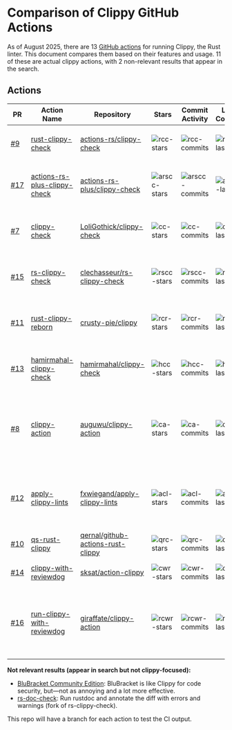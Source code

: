 # Comparison of Clippy GitHub Actions

As of August 2025, there are 13 [GitHub actions](https://github.com/marketplace?query=clippy) for
running Clippy, the Rust linter. This document compares them based on their features and usage.
11 of these are actual clippy actions, with 2 non-relevant results that appear in the search.

## Actions

| PR  | Action Name | Repository | Stars | Commit Activity | Last Commit | Notes |
|-----|-------------|------------|-------|-----------------|-------------|-------------|
| [#9] | [rust-clippy-check][rcc] | [actions-rs/clippy-check][rcc-repo] | ![rcc-stars] | ![rcc-commits] | ![rcc-last] | Original action - archived Oct 2023 |
| [#17] | [actions-rs-plus-clippy-check][arscc] | [actions-rs-plus/clippy-check][arscc-repo] | ![arscc-stars] | ![arscc-commits] | ![arscc-last] | Run clippy and annotate the diff with errors and warnings |
| [#7] | [clippy-check][cc] | [LoliGothick/clippy-check][cc-repo] | ![cc-stars] | ![cc-commits] | ![cc-last] | Run clippy and annotate the diff with errors and warnings |
| [#15] | [rs-clippy-check][rscc] | [clechasseur/rs-clippy-check][rscc-repo] | ![rscc-stars] | ![rscc-commits] | ![rscc-last] | Run clippy and annotate the diff with errors and warnings |
| [#11] | [rust-clippy-reborn][rcr] | [crusty-pie/clippy][rcr-repo] | ![rcr-stars] | ![rcr-commits] | ![rcr-last] | Run clippy and annotate the diff with errors and warnings |
| [#13] | [hamirmahal-clippy-check][hcc] | [hamirmahal/clippy-check][hcc-repo] | ![hcc-stars] | ![hcc-commits] | ![hcc-last] | Run clippy and annotate the diff with errors and warnings |
| [#8] | [clippy-action][ca] | [auguwu/clippy-action][ca-repo] | ![ca-stars] | ![ca-commits] | ![ca-last] | 🐻‍❄️📦 GitHub action to run Clippy, an up-to-date and modern version of actions-rs/clippy |
| [#12] | [apply-clippy-lints][acl] | [fxwiegand/apply-clippy-lints][acl-repo] | ![acl-stars] | ![acl-commits] | ![acl-last] | Let apply-clippy-lints automatically apply the latest clippy lints to your project |
| [#10] | [qs-rust-clippy][qrc] | [qernal/github-actions-rust-clippy][qrc-repo] | ![qrc-stars] | ![qrc-commits] | ![qrc-last] | Rust Clippy (linter) |
| [#14] | [clippy-with-reviewdog][cwr] | [sksat/action-clippy][cwr-repo] | ![cwr-stars] | ![cwr-commits] | ![cwr-last] | run clippy with reviewdog |
| [#16] | [run-clippy-with-reviewdog][rcwr] | [giraffate/clippy-action][rcwr-repo] | ![rcwr-stars] | ![rcwr-commits] | ![rcwr-last] | 🐶 Run Clippy with reviewdog on pull requests to improve code review experience |

**Not relevant results (appear in search but not clippy-focused):**

- [BluBracket Community Edition](https://github.com/marketplace/blubracket-community-edition): BluBracket is like Clippy for code security, but—not as annoying and a lot more effective.
- [rs-doc-check](https://github.com/unk1ndled/rs-doc-check): Run rustdoc and annotate the diff with errors and warnings (fork of rs-clippy-check).

This repo will have a branch for each action to test the CI output.

[#7]: https://github.com/joshka/clippy-actions-comparison/pull/7
[#8]: https://github.com/joshka/clippy-actions-comparison/pull/8
[#9]: https://github.com/joshka/clippy-actions-comparison/pull/9
[#10]: https://github.com/joshka/clippy-actions-comparison/pull/10
[#11]: https://github.com/joshka/clippy-actions-comparison/pull/11
[#12]: https://github.com/joshka/clippy-actions-comparison/pull/12
[#13]: https://github.com/joshka/clippy-actions-comparison/pull/13
[#14]: https://github.com/joshka/clippy-actions-comparison/pull/14
[#15]: https://github.com/joshka/clippy-actions-comparison/pull/15
[#16]: https://github.com/joshka/clippy-actions-comparison/pull/16
[#17]: https://github.com/joshka/clippy-actions-comparison/pull/17

[cc]: https://github.com/marketplace/actions/clippy-check
[cc-repo]: https://github.com/LoliGothick/clippy-check
[cc-stars]: https://img.shields.io/github/stars/LoliGothick/clippy-check?style=flat&label=%20
[cc-commits]: https://img.shields.io/github/commit-activity/m/LoliGothick/clippy-check?label=%20
[cc-last]: https://img.shields.io/github/last-commit/LoliGothick/clippy-check?label=%20

[ca]: https://github.com/marketplace/actions/clippy-action
[ca-repo]: https://github.com/auguwu/clippy-action
[ca-stars]: https://img.shields.io/github/stars/auguwu/clippy-action?style=flat&label=%20
[ca-commits]: https://img.shields.io/github/commit-activity/m/auguwu/clippy-action?label=%20
[ca-last]: https://img.shields.io/github/last-commit/auguwu/clippy-action?label=%20

[rcc]: https://github.com/marketplace/actions/rust-clippy-check
[rcc-repo]: https://github.com/actions-rs/clippy-check
[rcc-stars]: https://img.shields.io/github/stars/actions-rs/clippy-check?style=flat&label=%20
[rcc-commits]: https://img.shields.io/github/commit-activity/m/actions-rs/clippy-check?label=%20
[rcc-last]: https://img.shields.io/github/last-commit/actions-rs/clippy-check?label=%20

[qrc]: https://github.com/marketplace/actions/qs-rust-clippy
[qrc-repo]: https://github.com/qernal/github-actions-rust-clippy
[qrc-stars]: https://img.shields.io/github/stars/qernal/github-actions-rust-clippy?style=flat&label=%20
[qrc-commits]: https://img.shields.io/github/commit-activity/m/qernal/github-actions-rust-clippy?label=%20
[qrc-last]: https://img.shields.io/github/last-commit/qernal/github-actions-rust-clippy?label=%20

[rcr]: https://github.com/marketplace/actions/rust-clippy-reborn
[rcr-repo]: https://github.com/crusty-pie/clippy
[rcr-stars]: https://img.shields.io/github/stars/crusty-pie/clippy?style=flat&label=%20
[rcr-commits]: https://img.shields.io/github/commit-activity/m/crusty-pie/clippy?label=%20
[rcr-last]: https://img.shields.io/github/last-commit/crusty-pie/clippy?label=%20

[acl]: https://github.com/marketplace/actions/apply-clippy-lints
[acl-repo]: https://github.com/fxwiegand/apply-clippy-lints
[acl-stars]: https://img.shields.io/github/stars/fxwiegand/apply-clippy-lints?style=flat&label=%20
[acl-commits]: https://img.shields.io/github/commit-activity/m/fxwiegand/apply-clippy-lints?label=%20
[acl-last]: https://img.shields.io/github/last-commit/fxwiegand/apply-clippy-lints?label=%20

[hcc]: https://github.com/marketplace/actions/hamirmahal-clippy-check
[hcc-repo]: https://github.com/hamirmahal/clippy-check
[hcc-stars]: https://img.shields.io/github/stars/hamirmahal/clippy-check?style=flat&label=%20
[hcc-commits]: https://img.shields.io/github/commit-activity/m/hamirmahal/clippy-check?label=%20
[hcc-last]: https://img.shields.io/github/last-commit/hamirmahal/clippy-check?label=%20

[cwr]: https://github.com/marketplace/actions/clippy-with-reviewdog
[cwr-repo]: https://github.com/sksat/action-clippy
[cwr-stars]: https://img.shields.io/github/stars/sksat/action-clippy?style=flat&label=%20
[cwr-commits]: https://img.shields.io/github/commit-activity/m/sksat/action-clippy?label=%20
[cwr-last]: https://img.shields.io/github/last-commit/sksat/action-clippy?label=%20

[rscc]: https://github.com/marketplace/actions/rs-clippy-check
[rscc-repo]: https://github.com/clechasseur/rs-clippy-check
[rscc-stars]: https://img.shields.io/github/stars/clechasseur/rs-clippy-check?style=flat&label=%20
[rscc-commits]: https://img.shields.io/github/commit-activity/m/clechasseur/rs-clippy-check?label=%20
[rscc-last]: https://img.shields.io/github/last-commit/clechasseur/rs-clippy-check?label=%20

[rcwr]: https://github.com/marketplace/actions/run-clippy-with-reviewdog
[rcwr-repo]: https://github.com/giraffate/clippy-action
[rcwr-stars]: https://img.shields.io/github/stars/giraffate/clippy-action?style=flat&label=%20
[rcwr-commits]: https://img.shields.io/github/commit-activity/m/giraffate/clippy-action?label=%20
[rcwr-last]: https://img.shields.io/github/last-commit/giraffate/clippy-action?label=%20

[arscc]: https://github.com/marketplace/actions/actions-rs-plus-clippy-check
[arscc-repo]: https://github.com/actions-rs-plus/clippy-check
[arscc-stars]: https://img.shields.io/github/stars/actions-rs-plus/clippy-check?style=flat&label=%20
[arscc-commits]: https://img.shields.io/github/commit-activity/m/actions-rs-plus/clippy-check?label=%20
[arscc-last]: https://img.shields.io/github/last-commit/actions-rs-plus/clippy-check?label=%20
